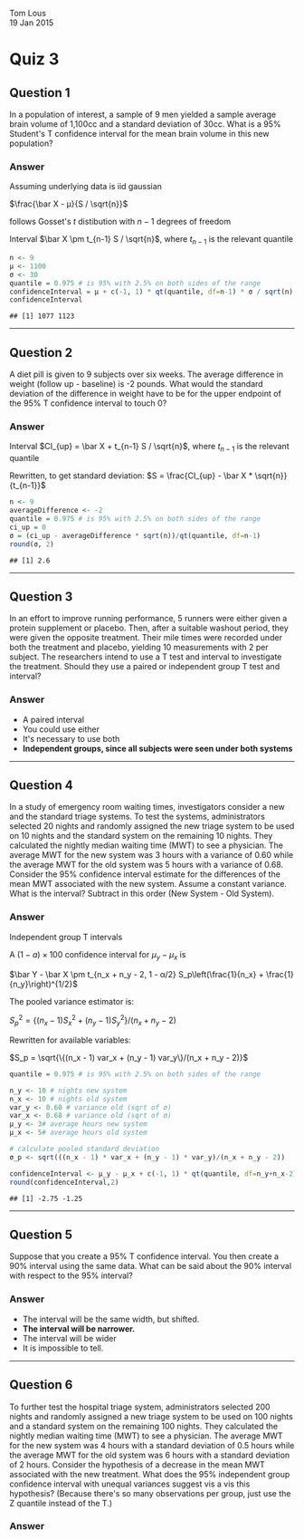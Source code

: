Tom Lous  
19 Jan 2015  

# Quiz 3
## Question 1

In a population of interest, a sample of 9 men yielded a sample average brain volume of 1,100cc and a standard deviation of 30cc. What is a 95% Student's T confidence interval for the mean brain volume in this new population?

### Answer

Assuming underlying data is iid gaussian

$\frac{\bar X - μ}{S / \sqrt{n}}$

follows Gosset's $t$ distibution with $n-1$ degrees of freedom

Interval $\bar X \pm t_{n-1} S / \sqrt{n}$, where $t_{n-1}$ is the relevant quantile


```r
n <- 9
μ <- 1100
σ <- 30
quantile = 0.975 # is 95% with 2.5% on both sides of the range
confidenceInterval = μ + c(-1, 1) * qt(quantile, df=n-1) * σ / sqrt(n)
confidenceInterval
```

```
## [1] 1077 1123
```

---

## Question 2

A diet pill is given to 9 subjects over six weeks. The average difference in weight (follow up - baseline) is -2 pounds. What would the standard deviation of the difference in weight have to be for the upper endpoint of the 95% T confidence interval to touch 0?

### Answer

Interval $CI_{up} = \bar X + t_{n-1} S / \sqrt{n}$, where $t_{n-1}$ is the relevant quantile

Rewritten, to get standard deviation: $S = \frac{CI_{up} - \bar X * \sqrt{n}}{t_{n-1}}$


```r
n <- 9
averageDifference <- -2
quantile = 0.975 # is 95% with 2.5% on both sides of the range
ci_up = 0
σ = (ci_up - averageDifference * sqrt(n))/qt(quantile, df=n-1)
round(σ, 2)
```

```
## [1] 2.6
```

---

## Question 3

In an effort to improve running performance, 5 runners were either given a protein supplement or placebo. Then, after a suitable washout period, they were given the opposite treatment. Their mile times were recorded under both the treatment and placebo, yielding 10 measurements with 2 per subject. The researchers intend to use a T test and interval to investigate the treatment. Should they use a paired or independent group T test and interval?

### Answer

* A paired interval
* You could use either
* It's necessary to use both
* **Independent groups, since all subjects were seen under both systems**

---

## Question 4

In a study of emergency room waiting times, investigators consider a new and the standard triage systems. To test the systems, administrators selected 20 nights and randomly assigned the new triage system to be used on 10 nights and the standard system on the remaining 10 nights. They calculated the nightly median waiting time (MWT) to see a physician. The average MWT for the new system was 3 hours with a variance of 0.60 while the average MWT for the old system was 5 hours with a variance of 0.68. Consider the 95% confidence interval estimate for the differences of the mean MWT associated with the new system. Assume a constant variance. What is the interval? Subtract in this order (New System - Old System).

### Answer

Independent group T intervals

A $(1 - a) \times 100%$ confidence interval for $μ_y - μ_x$ is

$\bar Y - \bar X \pm t_{n_x + n_y - 2, 1 - α/2} S_p\left(\frac{1}{n_x} + \frac{1}{n_y}\right)^{1/2}$

The pooled variance estimator is: 

$S_p^2 = \{(n_x - 1) S_x^2 + (n_y - 1) S_y^2\}/(n_x + n_y - 2)$

Rewritten for available variables:

$S_p = \sqrt{\{(n_x - 1) var_x + (n_y - 1) var_y\}/(n_x + n_y - 2)}$


```r
quantile = 0.975 # is 95% with 2.5% on both sides of the range

n_y <- 10 # nights new system
n_x <- 10 # nights old system
var_y <- 0.60 # variance old (sqrt of σ)
var_x <- 0.68 # variance old (sqrt of σ)
μ_y <- 3# average hours new system
μ_x <- 5# average hours old system

# calculate pooled standard deviation
σ_p <- sqrt(((n_x - 1) * var_x + (n_y - 1) * var_y)/(n_x + n_y - 2))

confidenceInterval <- μ_y - μ_x + c(-1, 1) * qt(quantile, df=n_y+n_x-2) * σ_p * (1 / n_x + 1 / n_y)^.5
round(confidenceInterval,2)
```

```
## [1] -2.75 -1.25
```
---

## Question 5

Suppose that you create a 95% T confidence interval. You then create a 90% interval using the same data. What can be said about the 90% interval with respect to the 95% interval?

### Answer

* The interval will be the same width, but shifted.
* **The interval will be narrower.**
* The interval will be wider
* It is impossible to tell.

---

## Question 6

To further test the hospital triage system, administrators selected 200 nights and randomly assigned a new triage system to be used on 100 nights and a standard system on the remaining 100 nights. They calculated the nightly median waiting time (MWT) to see a physician. The average MWT for the new system was 4 hours with a standard deviation of 0.5 hours while the average MWT for the old system was 6 hours with a standard deviation of 2 hours. Consider the hypothesis of a decrease in the mean MWT associated with the new treatment. What does the 95% independent group confidence interval with unequal variances suggest vis a vis this hypothesis? (Because there's so many observations per group, just use the Z quantile instead of the T.)

### Answer
